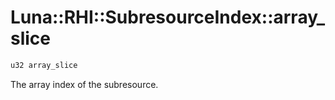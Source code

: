 # Luna::RHI::SubresourceIndex::array_slice

```c++
u32 array_slice
```

The array index of the subresource. 

